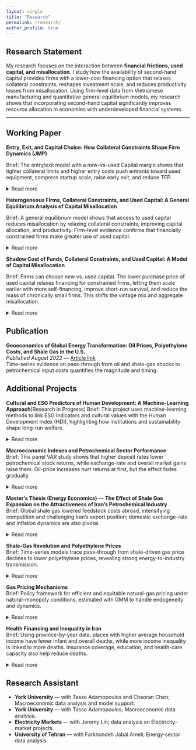 ```yaml
---
layout: single
title: "Research"
permalink: /research/
author_profile: true
---
```


## Research Statement
My research focuses on the interaction between **financial frictions, used capital, and misallocation**. I study how the availability of second-hand capital provides firms with a lower-cost financing option that relaxes collateral constraints, reshapes investment scale, and reduces productivity losses from misallocation. Using firm-level data from Vietnamese manufacturing and quantitative general equilibrium models, my research shows that incorporating second-hand capital significantly improves resource allocation in economies with underdeveloped financial systems.

---
## Working Paper
**Entry, Exit, and Capital Choice: How Collateral Constraints Shape Firm Dynamics (JMP)**  

Brief: The entry/exit model with a new-vs-used Capital margin shows that tighter collateral limits and higher entry costs push entrants toward used equipment, compress startup scale, raise early exit, and reduce TFP.
<details><summary>Read more</summary>
I develop a heterogeneous-firm model with entry, exit, and an explicit choice between new and used capital Two frictions—collateral limits and entry costs—govern market access, startup scale, vintage at birth, leverage, and survival. The used stock evolves realistically: each period, some new capital transitions into the used pool, and some used equipment retires. I solve and simulate the model in MATLAB (collocation plus large-panel simulations) and build calibration targets in Stata from Vietnam’s 2005–2015 manufacturing data, including the used-investment share, debt-to-GDP, output volatility, and short- to medium-run persistence. The framework quantifies how tighter finance and higher entry fees push marginal entrants toward cheaper used capital and smaller initial scale, increasing early-life exit and lowering TFP through composition and scale distortions. 
</details>


**Heterogeneous Firms, Collateral Constraints, and Used Capital: A General Equilibrium Analysis of Capital Misallocation**

Brief: A general equilibrium model shows that access to used capital reduces misallocation by relaxing collateral constraints, improving capital allocation, and productivity. Firm-level evidence confirms that financially constrained firms make greater use of used capital.
<details><summary>Read more</summary>
This study examines how used capital helps reduce the productivity losses created by financial frictions in developing economies. Drawing on Vietnamese manufacturing data, it develops a general equilibrium model in which heterogeneous firms rent both new and used capital while facing collateral constraints. Because used capital is cheaper to rent and requires less collateral, constrained firms can operate closer to their efficient scale, which improves aggregate efficiency. The model shows that when used capital is available, misallocation losses are markedly lower than in an economy restricted to new capital. Firm-level evidence further confirms that financially constrained firms rely more heavily on used capital, in line with the theoretical predictions. Together, these findings suggest that secondary markets for used capital serve as a key channel for relaxing borrowing constraints and enhancing resource allocation in economies with underdeveloped financial systems.
</details>


**Shadow Cost of Funds, Collateral Constraints, and Used Capital: A Model of Capital Misallocation**

Brief: Firms can choose new vs. used capital. The lower purchase price of used capital relaxes financing for constrained firms, letting them scale earlier with more self-financing, improve short-run survival, and reduce the mass of chronically small firms. This shifts the vintage mix and aggregate misallocation.
<details><summary>Read more</summary> 
  This paper builds a firm-dynamics model without an entry margin. Firms face a collateral-style affordability cap and a shadow cost of funds that captures financing tightness. The key feature is a vintage choice between new and used capital, treated as two distinct goods: a unit bought as new remains new, and a unit bought as used remains used. There is no conversion from new to used and no additional within-type quality downgrading beyond standard (type-specific) depreciation.
Mechanism: Because used capital has a lower upfront price, constrained firms can expand capacity sooner with less external finance, while self-financing builds assets. Large, unconstrained firms change their vintage mix little.
Implementation uses MATLAB to solve and simulate the model and Stata to construct 2005–2015 targets from Vietnam manufacturing (used-investment share, debt-to-GDP, output volatility, and persistence).
</details>




## Publication
**Geoeconomics of Global Energy Transformation: Oil Prices, Polyethylene Costs, and Shale Gas in the U.S.**  
*Published August 2022* — 
<a href="https://wsps.ut.ac.ir/article_93569.html" target="_blank" rel="noopener noreferrer">Article link</a>  
Time-series evidence on pass-through from oil and shale-gas shocks to petrochemical input costs quantifies the magnitude and timing.


## Additional Projects
**Cultural and ESG Predictors of Human Development: A Machine-Learning Approach**(Research in Progress)
Brief: This project uses machine-learning methods to link ESG indicators and cultural values with the Human Development Index (HDI), highlighting how institutions and sustainability shape long-run welfare.  
<details><summary>Read more</summary>
This project integrates environmental, social, and governance (ESG) indicators with Hofstede’s cultural dimensions to build a predictive model of the Human Development Index (HDI). Using techniques such as gradient boosting, penalized regression, and unsupervised clustering, the framework identifies nonlinear interactions and latent groupings in high-dimensional data. The research highlights how cultural values, governance quality, and sustainability practices jointly shape human development outcomes. It not only improves forecasting accuracy relative to traditional models but also uncovers policy-relevant pathways, showing, for example, how combinations of governance strength and cultural orientation condition the returns to social investment. By merging cross-country datasets with advanced machine learning, the project advances the measurement of development and provides a richer understanding of the institutional and cultural drivers of long-run welfare.
</details>

**Macroeconomic Indexes and Petrochemical Sector Performance**  
Brief: This panel VAR study shows that higher deposit rates lower petrochemical stock returns, while exchange-rate and overall market gains raise them. Oil-price increases hurt returns at first, but the effect fades gradually.  
<details><summary>Read more</summary>
In this study, I apply a panel VAR to examine how oil prices, real exchange rates, deposit rates, and market returns shape stock returns in Iran’s petrochemical sector. Impulse–response functions show deposit-rate shocks reduce returns, exchange-rate shocks increase them, and oil shocks have a negative yet diminishing effect across quarters—highlighting persistent macro-financial channels shaping firm performance.
</details>



**Master’s Thesis (Energy Economics)** — **The Effect of Shale Gas Expansion on the Attractiveness of Iran’s Petrochemical Industry**  
Brief: Global shale gas lowered feedstock costs abroad, intensifying competition and challenging Iran’s export position; domestic exchange-rate and inflation dynamics are also pivotal.  
<details><summary>Read more</summary>
The thesis studies how the U.S. shale-gas boom reshaped global petrochemical competitiveness. Using time-series and panel econometrics (e.g., VECM/cointegration), it links shale-driven energy price changes with polyethylene prices and sectoral performance, showing how external energy shocks and domestic macro factors jointly determine industry attractiveness.
</details>


**Shale-Gas Revolution and Polyethylene Prices**  
Brief: Time-series models trace pass-through from shale-driven gas price declines to lower polyethylene prices, revealing strong energy-to-industry transmission.  
<details><summary>Read more</summary>
Econometric analysis shows that cheaper gas inputs increased supply and put durable downward pressure on polymer prices, illustrating how energy shocks propagate through manufacturing cost structures and global competition.
</details>


**Gas Pricing Mechanisms**  
Brief: Policy framework for efficient and equitable natural-gas pricing under natural-monopoly conditions, estimated with GMM to handle endogeneity and dynamics.  
<details><summary>Read more</summary>
Grounded in public-sector pricing and Ramsey principles, the project estimates demand and cost relationships and evaluates alternative pricing rules under subsidy reform. GMM estimation provides consistent dynamics, yielding benchmarks that balance fiscal goals, consumer welfare, and industrial competitiveness.
</details>


**Health Financing and Inequality in Iran**  
Brief: Using province-by-year data, places with higher average household income have fewer infant and overall deaths, while more income inequality is linked to more deaths. Insurance coverage, education, and health-care capacity also help reduce deaths.
<details><summary>Read more</summary> I compare each province to itself over time (so fixed local traits don’t bias results) and track two outcomes: infant mortality and all-cause mortality. The main drivers are log household spending (a proxy for income), the Gini index (a measure of inequality), education, insurance coverage, and healthcare capacity. To check the direction of cause and effect, I also repeat the analysis using past values as instruments. The pattern is robust: higher income → lower mortality; higher inequality → higher mortality; more insurance, education, and care capacity → lower mortality. 
</details>

## Research Assistant
- **York University** — with Tasso Adamopoulos and Chaoran Chen; Macroeconomic data analysis and model support.  
- **York University** — with Tasso Adamopoulos; Macroeconomic data analysis.  
- **Electricity Markets** — with Jeremy Lin; data analysis on Electricity-market projects.  
- **University of Tehran** — with Farkhondeh Jabal Ameli; Energy-sector data analysis.  

